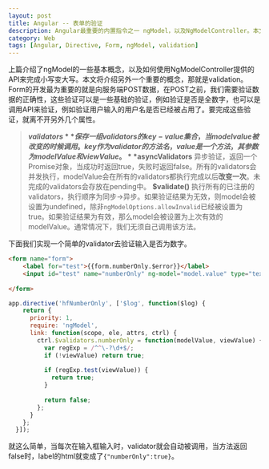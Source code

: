 ```yaml
---
layout: post
title: Angular -- 表单的验证
description: Angular最重要的内置指令之一 ngModel，以及NgModelController。本文将尝试自定义validations。
category: Web
tags: [Angular, Directive, Form, ngModel, validation]
---
```


上篇介绍了ngModel的一些基本概念，以及如何使用NgModelController提供的API来完成小写变大写。本文将介绍另外一个重要的概念，那就是validation。Form的开发最为重要的就是向服务端POST数据，在POST之前，我们需要验证数据的正确性，这些验证可以是一些基础的验证，例如验证是否是全数字，也可以是调用API来验证，例如验证用户输入的用户名是否已经被占用了。要完成这些验证，就离不开另外几个属性。

> **$validators** 保存一组validators的key-value集合，当model value被改变的时候调用。key作为validator的方法名，value是一个方法，其参数为modelValue和viewValue。
> **$asyncValidators** 异步验证，返回一个Promise对象，当成功时返回true，失败时返回false。所有的validators会并发执行，modelValue会在所有的validators都执行完成以后**改变一次**。未完成的validators会存放在pending中。
> **$validate()** 执行所有的已注册的validators，执行顺序为同步->异步。如果验证结果为无效，则model会被设置为undefined，除非`ngModelOptions.allowInvalid`已经被设置为true。如果验证结果为有效，那么model会被设置为上次有效的modelValue。通常情况下，我们无须自己调用该方法。

下面我们实现一个简单的validator去验证输入是否为数字。

```html
<form name="form">
	<label for="test">{{form.numberOnly.$error}}</label>
	<input id="test" name="numberOnly" ng-model="model.value" type="text" hf-number-only>
   
</form>
```

```JavaScript
app.directive('hfNumberOnly', ['$log', function($log) {
    return {
      priority: 1,
      require: 'ngModel',
      link: function(scope, ele, attrs, ctrl) {
        ctrl.$validators.numberOnly = function(modelValue, viewValue) {
          var regExp = /^^\-?\d+$/;
          if (!viewValue) return true;
          
          if (regExp.test(viewValue)) {
            return true;
          }
          
          return false;
        };
      }
    };
  }]);
```

就这么简单，当每次在输入框输入时，validator就会自动被调用，当方法返回false时，label的html就变成了`{"numberOnly":true}`。

